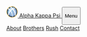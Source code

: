<nav class="navbar fixed-top navbar-expand-md nav-transparent" id="nav">
  <div class="container">
    <a class="navbar-brand" href="./">
      <img src="./_assets/svg/logo.svg" width="30" height="30" class="d-inline-block align-top" alt="">
      Alpha Kappa Psi
    </a>
    <button class="navbar-toggler" type="button" data-toggle="collapse" data-target="#navbarNavAltMarkup" aria-controls="navbarNavAltMarkup" aria-expanded="false" aria-label="Toggle navigation">
      <p class="navbar-toggler-icon">Menu</p>
    </button>
    <div class="collapse justify-content-end navbar-collapse" id="navbarNavAltMarkup">
      <div class="navbar-nav">
        <a class="nav-item nav-link {% if page.url == '/about' %}active{% endif %}" href="{{site.baseurl}}/about">About</a>
        <a class="nav-item nav-link {% if page.url == '/brothers' %}active{% endif %}" href="{{site.baseurl}}/brothers">Brothers</a>
        <!-- <a class="nav-item nav-link {% if page.url == '/events' %}active{% endif %}" href="{{site.baseurl}}/events">Events</a> -->
        <a class="nav-item nav-link {% if page.url == '/rush' %}active{% endif %}" href="{{site.baseurl}}/rush">Rush</a>
        <a class="nav-item nav-link {% if page.url == '/contact' %}active{% endif %}" href="{{site.baseurl}}/contact">Contact</a>
        <!-- <a class="nav-item nav-link {% if page.url == '/apply' %}active{% endif %}" href="{{site.baseurl}}/apply">Apply</a> -->
      </div>
    </div>
  </div>
</nav>
